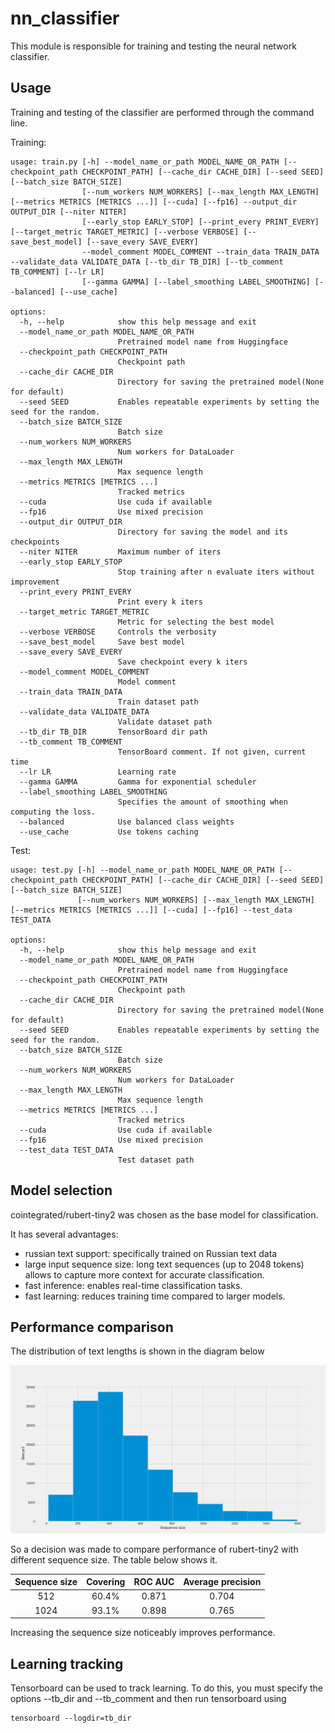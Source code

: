 # nn_classifier

This module is responsible for training and testing the neural network classifier.

## Usage

Training and testing of the classifier are performed through the command line.

Training:
```
usage: train.py [-h] --model_name_or_path MODEL_NAME_OR_PATH [--checkpoint_path CHECKPOINT_PATH] [--cache_dir CACHE_DIR] [--seed SEED] [--batch_size BATCH_SIZE]
                [--num_workers NUM_WORKERS] [--max_length MAX_LENGTH] [--metrics METRICS [METRICS ...]] [--cuda] [--fp16] --output_dir OUTPUT_DIR [--niter NITER]        
                [--early_stop EARLY_STOP] [--print_every PRINT_EVERY] [--target_metric TARGET_METRIC] [--verbose VERBOSE] [--save_best_model] [--save_every SAVE_EVERY]  
                --model_comment MODEL_COMMENT --train_data TRAIN_DATA --validate_data VALIDATE_DATA [--tb_dir TB_DIR] [--tb_comment TB_COMMENT] [--lr LR]
                [--gamma GAMMA] [--label_smoothing LABEL_SMOOTHING] [--balanced] [--use_cache]

options:
  -h, --help            show this help message and exit
  --model_name_or_path MODEL_NAME_OR_PATH
                        Pretrained model name from Huggingface
  --checkpoint_path CHECKPOINT_PATH
                        Checkpoint path
  --cache_dir CACHE_DIR
                        Directory for saving the pretrained model(None for default)
  --seed SEED           Enables repeatable experiments by setting the seed for the random.
  --batch_size BATCH_SIZE
                        Batch size
  --num_workers NUM_WORKERS
                        Num workers for DataLoader
  --max_length MAX_LENGTH
                        Max sequence length
  --metrics METRICS [METRICS ...]
                        Tracked metrics
  --cuda                Use cuda if available
  --fp16                Use mixed precision
  --output_dir OUTPUT_DIR
                        Directory for saving the model and its checkpoints
  --niter NITER         Maximum number of iters
  --early_stop EARLY_STOP
                        Stop training after n evaluate iters without improvement
  --print_every PRINT_EVERY
                        Print every k iters
  --target_metric TARGET_METRIC
                        Metric for selecting the best model
  --verbose VERBOSE     Controls the verbosity
  --save_best_model     Save best model
  --save_every SAVE_EVERY
                        Save checkpoint every k iters
  --model_comment MODEL_COMMENT
                        Model comment
  --train_data TRAIN_DATA
                        Train dataset path
  --validate_data VALIDATE_DATA
                        Validate dataset path
  --tb_dir TB_DIR       TensorBoard dir path
  --tb_comment TB_COMMENT
                        TensorBoard comment. If not given, current time
  --lr LR               Learning rate
  --gamma GAMMA         Gamma for exponential scheduler
  --label_smoothing LABEL_SMOOTHING
                        Specifies the amount of smoothing when computing the loss.
  --balanced            Use balanced class weights
  --use_cache           Use tokens caching
  ```
Test:
```
usage: test.py [-h] --model_name_or_path MODEL_NAME_OR_PATH [--checkpoint_path CHECKPOINT_PATH] [--cache_dir CACHE_DIR] [--seed SEED] [--batch_size BATCH_SIZE]
               [--num_workers NUM_WORKERS] [--max_length MAX_LENGTH] [--metrics METRICS [METRICS ...]] [--cuda] [--fp16] --test_data TEST_DATA

options:
  -h, --help            show this help message and exit
  --model_name_or_path MODEL_NAME_OR_PATH
                        Pretrained model name from Huggingface
  --checkpoint_path CHECKPOINT_PATH
                        Checkpoint path
  --cache_dir CACHE_DIR
                        Directory for saving the pretrained model(None for default)
  --seed SEED           Enables repeatable experiments by setting the seed for the random.
  --batch_size BATCH_SIZE
                        Batch size
  --num_workers NUM_WORKERS
                        Num workers for DataLoader
  --max_length MAX_LENGTH
                        Max sequence length
  --metrics METRICS [METRICS ...]
                        Tracked metrics
  --cuda                Use cuda if available
  --fp16                Use mixed precision
  --test_data TEST_DATA
                        Test dataset path
```

## Model selection

cointegrated/rubert-tiny2 was chosen as the base model for classification.

It has several advantages:
- russian text support: specifically trained on Russian text data
- large input sequence size: long text sequences (up to 2048 tokens) allows to capture more context for accurate classification.
- fast inference: enables real-time classification tasks.
- fast learning: reduces training time compared to larger models.

## Performance comparison

The distribution of text lengths is shown in the diagram below

![plot](../images/Figure_1.png)

So a decision was made to compare performance of rubert-tiny2 with different sequence size. The table below shows it.

| Sequence size | Covering | ROC AUC | Average precision |
|:-------------:|:--------:|:-------:|:-----------------:|
|      512      |  60.4%   |  0.871  |       0.704       |
|     1024      |  93.1%   |  0.898  |       0.765       |

Increasing the sequence size noticeably improves performance.

## Learning tracking

Tensorboard can be used to track learning.
To do this, you must specify the options --tb_dir and --tb_comment and then run tensorboard using
```
tensorboard --logdir=tb_dir
```
